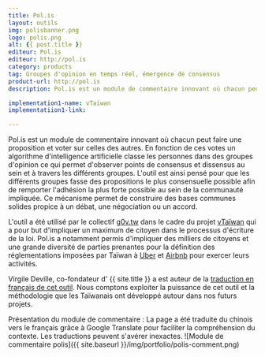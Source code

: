 ```yaml
---
title: Pol.is
layout: outils
img: polisbanner.png
logo: polis.png
alt: {{ post.title }}
editeur: Pol.is
editeur: http://pol.is
category: products
tag: Groupes d'opinion en temps réel, émergence de consensus
product-url: http://pol.is
description: Pol.is est un module de commentaire innovant où chacun peut faire une proposition et voter sur celles des autres. En fonction de ces votes un algorithme d'intelligence artificielle classe les personnes dans des groupes d'opinion ce qui permet d'observer points de consensus et dissensus au sein et à travers les différents groupes. L'outil est ainsi pensé pour que les différents groupes fasse des propositions le plus consensuelle possible afin de remporter l'adhésion la plus forte possible au sein de la communauté impliquée. Ce mécanisme permet de construire des bases communes solides propice à un débat, une négociation ou un accord.

implementation1-name: vTaiwan
implementatiion1-link: 

---
```


Pol.is est un module de commentaire innovant où chacun peut faire une proposition et voter sur celles des autres. En fonction de ces votes un algorithme d'intelligence artificielle classe les personnes dans des groupes d'opinion ce qui permet d'observer points de consensus et dissensus au sein et à travers les différents groupes. L'outil est ainsi pensé pour que les différents groupes fasse des propositions le plus consensuelle possible afin de remporter l'adhésion la plus forte possible au sein de la communauté impliquée. Ce mécanisme permet de construire des bases communes solides propice à un débat, une négociation ou un accord.

L'outil a été utilisé par le collectif [g0v.tw](http://g0v.tw) dans le cadre du projet [vTaïwan](https://vtaiwan.tw/uber/) qui a pour but d'impliquer un maximum de citoyen dans le processus d'écriture de la loi. Pol.is a notamment permis d'impliquer des milliers de citoyens et une grande diversité de parties prenantes pour la définition des réglementations imposées par Taïwan à [Uber](https://vtaiwan.tw/uberx/) et [Airbnb](https://vtaiwan.tw/airbnb/) pour exercer leurs activités.

Virgile Deville, co-fondateur d' {{ site.title }} a est auteur de la [traduction en français de cet outil](https://github.com/pol-is/polisClientParticipation/blob/master/js/strings/fr.js). Nous comptons exploiter la puissance de cet outil et la méthodologie que les Taïwanais ont développé autour dans nos futurs projets.

Présentation du module de commentaire :
La page a été traduite du chinois vers le français grâce à Google Translate pour faciliter la compréhension du contexte. Les traductions peuvent s'avérer inexactes.
![Module de commentaire polis]({{ site.baseurl }}/img/portfolio/polis-comment.png)
